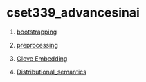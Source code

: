 # cset339_advancesinai


1. [bootstrapping](https://github.com/jahnvisahni31/cset339_advancesinai/blob/main/Bootstrapping.ipynb)

2. [preprocessing](https://github.com/jahnvisahni31/cset339_advancesinai/blob/main/preprocessing.ipynb)

3. [Glove Embedding](https://github.com/jahnvisahni31/cset339_advancesinai/blob/main/Preprocessing%2BEmbedding.ipynb)

4.  [Distributional_semantics](https://github.com/jahnvisahni31/cset339_advancesinai/blob/main/Distributional_Semantics.ipynb)
